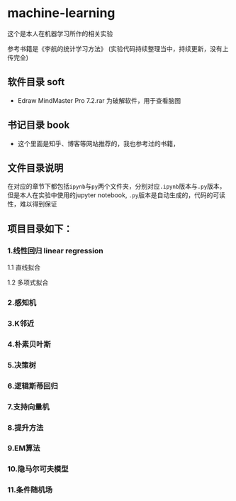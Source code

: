 # machine-learning
这个是本人在机器学习所作的相关实验

参考书籍是《李航的统计学习方法》
(实验代码持续整理当中，持续更新，没有上传完全)


## 软件目录 soft
- Edraw MindMaster Pro 7.2.rar 为破解软件，用于查看脑图

## 书记目录 book
- 这个里面是知乎、博客等网站推荐的，我也参考过的书籍，

## 文件目录说明
在对应的章节下都包括`ipynb`与`py`两个文件夹，分别对应`.ipynb`版本与`.py`版本，但是本人在实验中使用的jupyter notebook, `.py`版本是自动生成的，代码的可读性，难以得到保证

## 项目目录如下：

### 1.线性回归 linear regression

1.1 直线拟合

1.2 多项式拟合

### 2.感知机

### 3.K邻近

### 4.朴素贝叶斯

### 5.决策树

### 6.逻辑斯蒂回归

### 7.支持向量机

### 8.提升方法

### 9.EM算法

### 10.隐马尔可夫模型

### 11.条件随机场

